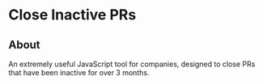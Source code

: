 # Close Inactive PRs

## About

An extremely useful JavaScript tool for companies, designed to close PRs that have been inactive for over 3 months.
